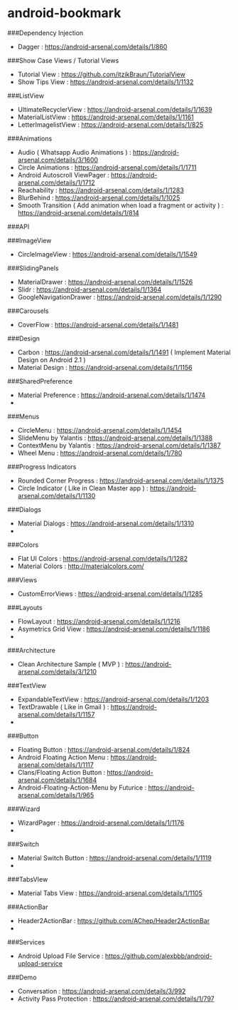 # android-bookmark

###Dependency Injection
* Dagger : https://android-arsenal.com/details/1/860

###Show Case Views / Tutorial Views
* Tutorial View : https://github.com/itzikBraun/TutorialView
* Show Tips View  : https://android-arsenal.com/details/1/1132


###ListView
* UltimateRecyclerView : https://android-arsenal.com/details/1/1639
* MaterialListView : https://android-arsenal.com/details/1/1161
* LetterImagelistView : https://android-arsenal.com/details/1/825

###Animations
* Audio ( Whatsapp Audio Animations ) : https://android-arsenal.com/details/3/1600
* Circle Animations : https://android-arsenal.com/details/1/1711
* Android Autoscroll ViewPager : https://android-arsenal.com/details/1/1712
* Reachability : https://android-arsenal.com/details/1/1283
* BlurBehind : https://android-arsenal.com/details/1/1025
* Smooth Transition ( Add animation when load a fragment or activity ) : https://android-arsenal.com/details/1/814

###API

###ImageView
* CircleImageView : https://android-arsenal.com/details/1/1549

###SlidingPanels
* MaterialDrawer : https://android-arsenal.com/details/1/1526
* Slidr : https://android-arsenal.com/details/1/1364
* GoogleNavigationDrawer : https://android-arsenal.com/details/1/1290


###Carousels
* CoverFlow : https://android-arsenal.com/details/1/1481

###Design
* Carbon : https://android-arsenal.com/details/1/1491 ( Implement Material Design on Android 2.1 )
* Material Design : https://android-arsenal.com/details/1/1156

###SharedPreference
* Material Preference : https://android-arsenal.com/details/1/1474
* 

###Menus
* CircleMenu : https://android-arsenal.com/details/1/1454
* SlideMenu by Yalantis : https://android-arsenal.com/details/1/1388
* ContextMenu by Yalantis : https://android-arsenal.com/details/1/1387
* Wheel Menu : https://android-arsenal.com/details/1/780

###Progress Indicators
* Rounded Corner Progress : https://android-arsenal.com/details/1/1375
* Circle Indicator ( Like in Clean Master app ) : https://android-arsenal.com/details/1/1130

###Dialogs
* Material Dialogs : https://android-arsenal.com/details/1/1310
* 

###Colors
* Flat UI Colors : https://android-arsenal.com/details/1/1282
* Material Colors : http://materialcolors.com/

###Views
* CustomErrorViews : https://android-arsenal.com/details/1/1285


###Layouts 
* FlowLayout : https://android-arsenal.com/details/1/1216
* Asymetrics Grid View : https://android-arsenal.com/details/1/1186
* 

###Architecture
* Clean Architecture Sample ( MVP ) : https://android-arsenal.com/details/3/1210


###TextView
* ExpandableTextView : https://android-arsenal.com/details/1/1203
* TextDrawable ( Like in Gmail ) : https://android-arsenal.com/details/1/1157
* 

###Button
* Floating Button  : https://android-arsenal.com/details/1/824
* Android Floating Action Menu : https://android-arsenal.com/details/1/1117
* Clans/Floating Action Button : https://android-arsenal.com/details/1/1684
* Android-Floating-Action-Menu by Futurice : https://android-arsenal.com/details/1/965

###Wizard
* WizardPager  : https://android-arsenal.com/details/1/1176
* 

###Switch 
* Material Switch Button : https://android-arsenal.com/details/1/1119
* 

###TabsVIew
* Material Tabs View : https://android-arsenal.com/details/1/1105

###ActionBar
* Header2ActionBar : https://github.com/AChep/Header2ActionBar
* 

###Services
* Android Upload File Service : https://github.com/alexbbb/android-upload-service

###Demo 
* Conversation : https://android-arsenal.com/details/3/992
* Activity Pass Protection : https://android-arsenal.com/details/1/797
